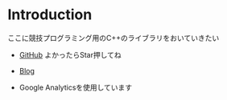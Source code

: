 # Introduction

ここに競技プログラミング用のC++のライブラリをおいていきたい

- [GitHub](https://github.com/niuez/cp-cpp-library) よかったらStar押してね
- [Blog](https://niuez.github.io)

- Google Analyticsを使用しています
